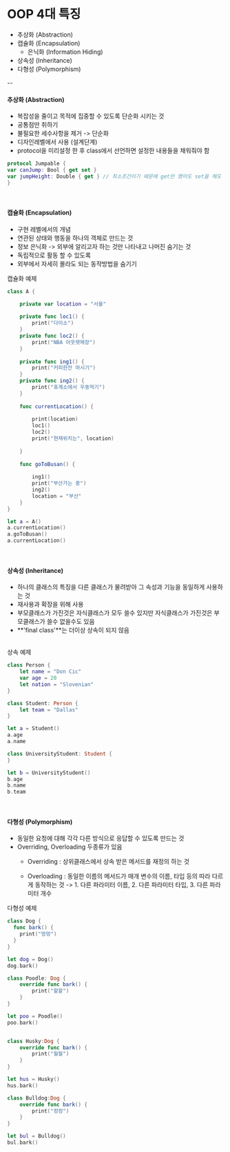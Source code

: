 # OOP 4대 특징- 추상화 (Abstraction)- 캡슐화 (Encapsulation)		- 은닉화 (Information Hiding)- 상속성 (Inheritance)- 다형성 (Polymorphism)

--

#### 추상화 (Abstraction)
- 복잡성을 줄이고 목적에 집중할 수 있도록 단순화 시키는 것
 - 공통점만 취하기
 - 불필요한 세수사항을 제거 -> 단순화
 - 디자인레벨에서 사용 (설계단계)
-  protocol을 미리설정 한 후 class에서 선언하면 설정한 내용들을 채워줘야 함

```swift
protocol Jumpable {
var canJump: Bool { get set }
var jumpHeight: Double { get } // 최소조건이기 때문에 get만 했어도 set을 해도 된다
}
```
</br>

#### 캡슐화 (Encapsulation)
- 구현 레벨에서의 개념
- 연관된 상태와 행동을 하나의 객체로 만드는 것
- 정보 은닉화 -> 외부에 알리고자 하는 것만 나타내고 나머진 숨기는 것
- 독립적으로 활동 할 수 있도록 
- 외부에서 자세히 몰라도 되는 동작방법을 숨기기

캡슐화 예제

```swift
class A {

    private var location = "서울"
    
    private func loc1() {
        print("다이소")
    }
    private func loc2() {
        print("NBA 아웃렛매장")
    }
  
    private func ing1() {
        print("커피한잔 마시기")
    }
    private func ing2() {
        print("휴계소에서 우동먹기")
    }
    
    func currentLocation() {
        
        print(location)
        loc1()
        loc2()
        print("현재위치는", location)
        
    }
    
    func goToBusan() {
        
        ing1()
        print("부산가는 중")
        ing2()
        location = "부산"
    }
}

let a = A()
a.currentLocation()
a.goToBusan()
a.currentLocation()
```
</br>

#### 상속성 (Inheritance)
- 하나의 클래스의 특징을 다른 클래스가 물려받아 그 속성과 기능을 동일하게 사용하는 것
- 재사용과 확장을 위해 사용
- 부모클래스가 가진것은 자식클래스가 모두 쓸수 있지만 자식클래스가 가진것은 부모클래스가 쓸수 없을수도 있음
- **'final class'**는 더이상 상속이 되지 않음

</br>
상속 예제

```swift
class Person {
    let name = "Don Cic"
    var age = 20
    let nation = "Slovenian"
}

class Student: Person {
    let team = "Dallas"
}

let a = Student()
a.age
a.name

class UniversityStudent: Student {
}

let b = UniversityStudent()
b.age
b.name
b.team

```
</br>


#### 다형성 (Polymorphism)
- 동일한 요청에 대해 각각 다른 방식으로 응답할 수 있도록 만드는 것
- Overriding, Overloading 두종류가 있음
	- Overriding : 상위클래스에서 상속 받은 메서드를  재정의 하는 것

	
	- Overloading : 동일한 이름의 메서드가 매개 변수의 이름, 타입 등의 따라 다르게 동작하는 것
	->  1. 다른 파라미터 이름, 2. 다른 파라미터 타입, 3. 다른 파라미터 개수

다형성 예제

```swift
class Dog {
  func bark() {
    print("멍멍")
  }
}

let dog = Dog()
dog.bark()

class Poodle: Dog {
    override func bark() {
        print("왈왈")
    }
}

let poo = Poodle()
poo.bark()


class Husky:Dog {
    override func bark() {
        print("월월")
    }
}

let hus = Husky()
hus.bark()

class Bulldog:Dog {
    override func bark() {
        print("컹컹")
    }
}

let bul = Bulldog()
bul.bark()
```